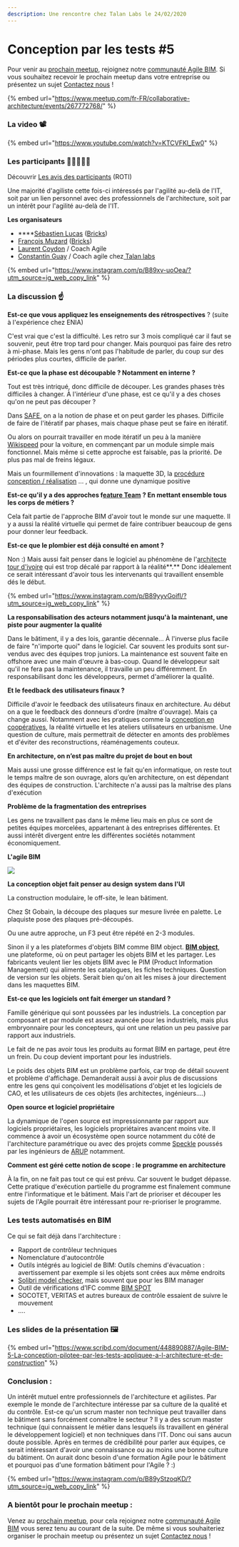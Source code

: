 ```yaml
---
description: Une rencontre chez Talan Labs le 24/02/2020
---
```


# Conception par les tests #5

Pour venir au [prochain meetup](https://www.meetup.com/fr-FR/collaborative-architecture), rejoignez notre [communauté Agile BIM](../fr/communaute-agile-bim/). Si vous souhaitez recevoir le prochain meetup dans votre entreprise ou présentez un sujet [Contactez nous](mailto:hello@bricksapp.io?subject=A%20propos%20des%20meetups%20agile%20BIM) !

{% embed url="https://www.meetup.com/fr-FR/collaborative-architecture/events/267772768/" %}

### La video 📽️

{% embed url="https://www.youtube.com/watch?v=KTCVFKl_Ew0" %}



### Les participants 👷‍♀️🙍🙎‍♂️

Découvrir [Les avis des participants](https://roti.express/share-survey/AhHzqFtAcoSZeXat9) (ROTI)&#x20;

Une majorité d'agiliste cette fois-ci  intéressés par l'agilité au-delà de l'IT, soit par un lien personnel avec des professionnels de l'architecture, soit par un intérêt pour l'agilité au-delà de l'IT.&#x20;

**Les organisateurs**

* ****[Sébastien Lucas](https://www.linkedin.com/in/archiref/) ([Bricks](https://www.bricksapp.io/fr/))
* [François Muzard](https://www.linkedin.com/in/fran%C3%A7ois-muzard-bim/) ([Bricks](https://www.bricksapp.io/fr/))&#x20;
* [Laurent Coydon](https://www.linkedin.com/in/lcoydon/) / Coach Agile
* [Constantin Guay](https://app.slack.com/team/UR79ZMQFK) / Coach agile chez[ Talan labs](https://talan.com/)

{% embed url="https://www.instagram.com/p/B89xv-uoOea/?utm_source=ig_web_copy_link" %}



### **La discussion** ☝️

**Est-ce que vous appliquez les enseignements des rétrospectives** ? (suite à l'expérience chez ENIA)

C'est vrai que c'est la difficulté. Les retro sur 3 mois compliqué car il faut se souvenir, peut être trop tard pour changer. Mais pourquoi pas faire des retro à mi-phase. Mais les gens n'ont pas l'habitude de parler, du coup sur des périodes plus courtes, difficile de parler.

**Est-ce que la phase est découpable ? Notamment en interne ?**

Tout est très intriqué, donc difficile de découper. Les grandes phases très difficiles à changer. À l'intérieur d'une phase, est ce qu'il y  a des choses qu'on ne peut pas découper ?&#x20;

Dans [SAFE](https://www.scaledagile.com/), on a la notion de phase et on peut garder les phases. Difficile de faire de l'itératif par phases, mais chaque phase peut se faire en itératif.

Ou alors on pourrait travailler en mode itératif un peu à la manière [Wikispeed](http://wikispeed.org/) pour la voiture, en commençant par un module simple mais fonctionnel. Mais même si cette approche est faisable, pas la priorité. De plus pas mal de freins légaux.

Mais un fourmillement d'innovations : la maquette 3D, la [procédure conception / réalisation](https://www.economie.gouv.fr/daj/procedure-conception-realisation) ... , qui donne une dynamique positive&#x20;

**Est-ce qu'il y a des approches f**[**eature Team**](https://www.knowledgehut.com/tutorials/scrum-tutorial/feature-teams-vs-component-teams) **? En mettant ensemble tous les corps de métiers ?**

Cela fait partie de l'approche BIM d'avoir tout le monde sur une maquette. Il y a aussi la réalité virtuelle qui permet de faire contribuer beaucoup de gens pour donner leur feedback.

**Est-ce que le plombier est déjà consulté en amont ?**&#x20;

Non :) Mais aussi fait penser dans le logiciel au phénomène de l'[architecte tour d'ivoire](https://youtu.be/jRz1mYIFxlk) qui est trop décalé par rapport à la réalité**.** Donc idéalement ce serait intéressant d'avoir tous les intervenants qui travaillent ensemble dés le début.

{% embed url="https://www.instagram.com/p/B89yyvGoifI/?utm_source=ig_web_copy_link" %}



**La responsabilisation des acteurs notamment jusqu'à la maintenant, une piste pour augmenter la qualité**&#x20;

Dans le bâtiment, il y a des lois, garantie décennale... À l'inverse plus facile de faire "n'importe quoi" dans le logiciel. Car souvent les produits sont sur-vendus avec des équipes trop juniors. La maintenance est souvent faite en offshore avec une main d'œuvre à bas-coup. Quand le développeur sait qu'il ne fera pas la maintenance, il travaille un peu différemment. En responsabilisant donc les développeurs, permet d'améliorer la qualité.

**Et le feedback des utilisateurs finaux ?**&#x20;

Difficile d'avoir le feedback des utilisateurs finaux en architecture. Au début on a que le feedback des donneurs d'ordre (maître d'ouvrage). Mais ça change aussi. Notamment avec  les pratiques comme la [conception en coopératives](https://fr.wikipedia.org/wiki/Coop%C3%A9rative\_d'habitation), la réalité virtuelle et les ateliers utilisateurs en urbanisme. Une question de culture, mais permettrait de détecter en amonts des problèmes et d'éviter des reconstructions, réaménagements couteux.

**En architecture,  on n’est pas maître du projet de bout en bout**

Mais aussi une grosse différence est le fait qu'en informatique, on reste tout le temps maître de son ouvrage, alors qu’en architecture, on est dépendant des équipes de construction. L'architecte n'a aussi pas la maîtrise des plans d'exécution&#x20;

**Problème de la fragmentation des entreprises**

Les gens ne travaillent pas dans le même lieu mais en plus ce sont de petites équipes morcelées, appartenant à des entreprises différentes. Et aussi intérêt divergent entre les différentes sociétés notamment économiquement.

**L'agile BIM**&#x20;

![](<../.gitbook/assets/agilebim-schema-20190605-01 (1).png>)

**La conception objet fait penser au design system dans l'UI**

&#x20;La construction modulaire, le off-site, le lean bâtiment.&#x20;

Chez St Gobain, la découpe des plaques sur mesure livrée en palette. Le plaquiste pose des plaques pré-découpés.&#x20;

Ou une autre approche, un F3 peut être répété en 2-3 modules.&#x20;

Sinon il y a les plateformes d'objets BIM comme BIM object. [**BIM object**](https://www.bimobject.com/en), une plateforme, où on peut partager les objets BIM et les partager. Les fabricants veulent lier les objets BIM avec le PIM (Product Information Management) qui alimente les catalogues, les fiches techniques. Question de version sur les objets. Serait bien qu'on ait les mises à jour directement dans les maquettes BIM.

**Est-ce que les logiciels ont fait émerger un standard ?**&#x20;

Famille générique qui sont poussées par les industriels.  La conception par composant et par module est assez avancée pour les industriels, mais plus embryonnaire pour les concepteurs, qui ont une relation un peu passive par rapport aux industriels.

Le fait de ne pas avoir tous les produits au format BIM en partage, peut être un frein. Du coup devient important pour les industriels.

Le poids des objets BIM est un problème parfois, car trop de détail souvent et problème d'affichage. Demanderait aussi à avoir plus de discussions entre les gens qui conçoivent les modélisations d'objet et les logiciels de CAO, et les utilisateurs de ces objets (les architectes, ingénieurs....)

**Open source et logiciel propriétaire**

La dynamique de l'open source est impressionnante par rapport aux logiciels propriétaires, les logiciels propriétaires avancent moins vite.  Il commence à avoir un écosystème open source notamment du côté de l'architecture paramétrique ou avec des projets comme [Speckle](https://github.com/speckleworks) poussés par les ingénieurs de [ARUP](https://www.arup.com/) notamment.&#x20;

**Comment est géré cette notion de scope : le programme en architecture**&#x20;

À la fin, on ne fait pas tout ce qui est prévu. Car souvent le budget dépasse. Cette pratique d'exécution partielle du programme est finalement commune entre l'informatique et le bâtiment. Mais l'art de prioriser et découper les sujets de l'Agile pourrait être intéressant pour re-prioriser le programme.

### Les tests automatisés en BIM&#x20;

Ce qui se fait déjà dans l'architecture :&#x20;

* Rapport de contrôleur techniques
* Nomenclature d'autocontrôle
* Outils intégrés au logiciel de BIM:  Outils chemins d'évacuation : avertissement par exemple si les objets sont crées aux même endroits
* [Solibri model checker](https://www.solibri.com/), mais souvent que pour les BIM manager
* Outil de vérifications d’IFC comme [BIM SPOT](https://bimspot.io/)
* SOCOTET, VERITAS et autres bureaux de contrôle essaient de suivre le mouvement
* ....

### Les slides de la présentation 🖼️

{% embed url="https://www.scribd.com/document/448890887/Agile-BIM-5-La-conception-pilotee-par-les-tests-appliquee-a-l-architecture-et-de-construction" %}



### Conclusion :&#x20;

Un intérêt mutuel entre professionnels de l'architecture et agilistes. Par exemple le monde de l'architecture intéresse par sa culture de la qualité et du contrôle. Est-ce qu'un scrum master non technique peut travailler dans le bâtiment sans forcément connaître le secteur ? Il y a des scrum master technique (qui connaissent le métier dans lesquels ils travaillent en général le développement logiciel) et non techniques dans l'IT. Donc oui sans aucun doute possible. Après en termes de crédibilité pour parler aux équipes, ce serait intéressant d'avoir une connaissance ou au moins une bonne culture du bâtiment.  On aurait donc besoin d'une formation Agile pour le bâtiment et pourquoi pas d'une formation bâtiment pour l'Agile ? :)

{% embed url="https://www.instagram.com/p/B89yStzoqKD/?utm_source=ig_web_copy_link" %}



### A bientôt pour le prochain meetup :&#x20;

Venez au [prochain meetup](https://www.meetup.com/fr-FR/collaborative-architecture), pour cela rejoignez notre [communauté Agile BIM](../fr/communaute-agile-bim/) vous serez tenu au courant de la suite. De même si vous souhaiteriez organiser le prochain meetup ou présentez un sujet [Contactez nous](mailto:hello@bricksapp.io?subject=A%20propos%20des%20meetups%20agile%20BIM) !

